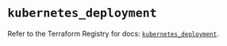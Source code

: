 # `kubernetes_deployment`

Refer to the Terraform Registry for docs: [`kubernetes_deployment`](https://registry.terraform.io/providers/hashicorp/kubernetes/2.35.0/docs/resources/deployment).
